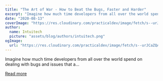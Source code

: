 ```yaml
---
title: "The Art of War - How to Beat the Bugs, Faster and Harder"
excerpt: "Imagine how much time developers from all over the world spend on dealing with bugs and issues that a..."
date: "2020-08-13"
coverImage: "https://res.cloudinary.com/practicaldev/image/fetch/s--urJCaZQA--/c_imagga_scale,f_auto,fl_progressive,h_420,q_auto,w_1000/https://dev-to-uploads.s3.amazonaws.com/i/k94q6w9ztnh6ukuu6vmm.jpg"
author:
  name: Intuitech
  picture: "assets/blog/authors/intuitech.png"
ogImage:
  url: "https://res.cloudinary.com/practicaldev/image/fetch/s--urJCaZQA--/c_imagga_scale,f_auto,fl_progressive,h_420,q_auto,w_1000/https://dev-to-uploads.s3.amazonaws.com/i/k94q6w9ztnh6ukuu6vmm.jpg"
---
```


Imagine how much time developers from all over the world spend on dealing with bugs and issues that a...

[Read more](https://dev.to/lxkuz/the-art-of-war-how-to-beat-the-bugs-faster-and-harder-2e4g)
